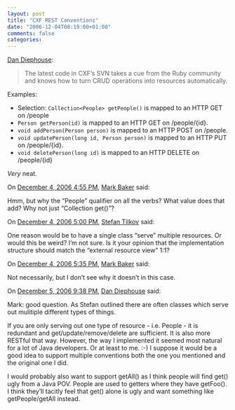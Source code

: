 ```yaml
---
layout: post
title: "CXF REST Conventions"
date: "2006-12-04T08:19:00+01:00"
comments: false
categories: 
---
```


<p><a href="http://feeds.feedburner.com/~r/netzooid/~3/56910444/">Dan Diephouse</a>:</p>

<blockquote>
<p>The latest code in CXF&#8217;s SVN takes a cue from the Ruby community and knows how to turn CRUD operations into resources automatically.</p>
</blockquote>

<p>Examples:</p>

<ul>
<li>Selection: <code>Collection&lt;People&gt; getPeople()</code> is mapped to an HTTP GET on /people</li>
<li><code>Person getPerson(id)</code> is mapped to an HTTP GET on /people/{id}.</li>
<li><code>void addPerson(Person person)</code> is mapped to an HTTP POST on /people.</li>
<li><code>void updatePerson(long id, Person person)</code> is mapped to an HTTP PUT on /people/{id}.</li>
<li><code>void deletePerson(long id)</code> is mapped to an HTTP DELETE on /people/{id}</li>
</ul>

<p><em>Very</em> neat.</p>

<section class="comments">

<div class="comment" id="comment-1120">
On <a href="#comment-1120" title="Permalink to this comment">December  4, 2006  4:55 PM</a>, <a href="http://www.markbaker.ca" title="http://www.markbaker.ca" rel="nofollow">Mark Baker</a>
said:
<p>Hmm, but why the &#8220;People&#8221; qualifier on all the verbs?  What value does that add?  Why not just &#8220;Collection get()&#8221;?</p>


<div class="comment" id="comment-1121">
On <a href="#comment-1121" title="Permalink to this comment">December  4, 2006  5:00 PM</a>, <a href="/en/staff/st/">Stefan Tilkov</a>
said:
<p>One reason would be to have a single class &#8220;serve&#8221; multiple resources. Or would this be weird? I&#8217;m not sure. Is it your opinion that the implementation structure should match the &#8220;external resource view&#8221; 1:1?</p>


<div class="comment" id="comment-1122">
On <a href="#comment-1122" title="Permalink to this comment">December  4, 2006  5:35 PM</a>, <a href="http://www.markbaker.ca" title="http://www.markbaker.ca" rel="nofollow">Mark Baker</a>
said:
<p>Not necessarily, but I don&#8217;t see why it doesn&#8217;t in this case.</p>


<div class="comment" id="comment-1123">
On <a href="#comment-1123" title="Permalink to this comment">December  5, 2006  9:38 PM</a>, <a href="http://netzooid.com" title="http://netzooid.com" rel="nofollow">Dan Diephouse</a>
said:
<p>Mark: good question. As Stefan outlined there are often classes which serve out mulitiple different types of things. </p>

<p>If you are only serving out one type of resource - i.e. People - it is redundant and get/update/remove/delete are sufficient. It is also more RESTful that way. However, the way I implemented it seemed most natural for a lot of Java developers. Or at least to me. :-) I suppose it would be a good idea to support multiple conventions both the one you mentioned and the original one I did. </p>

<p>I would probably also want to support getAll() as I think people will find get() ugly from a Java POV. People are used to getters where they have getFoo(). I think they&#8217;ll tacitly feel that get() alone is ugly and want something like getPeople/getAll instead.</p>


</section>

